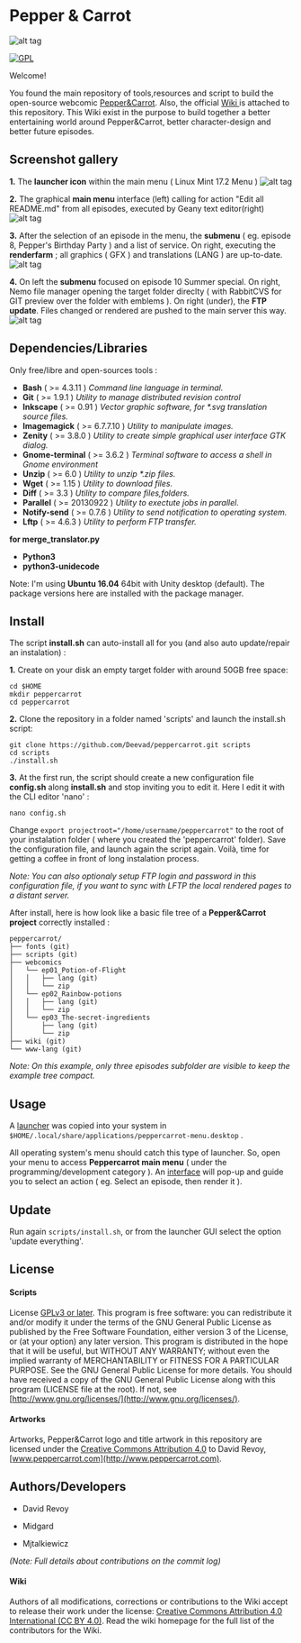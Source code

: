 # Pepper & Carrot

![alt tag](http://www.peppercarrot.com/extras/logos/Peppercarrot-logo_alpha_512.png)

[![GPL](lib/gplv3-88x31.png)](LICENSE)

Welcome!

You found the main repository of tools,resources and script to build the open-source webcomic [Pepper&Carrot](http://wwww.peppercarrot.com). Also, the official [ Wiki ](https://github.com/Deevad/peppercarrot/wiki) is attached to this repository. This Wiki exist in the purpose to build together a better entertaining world around Pepper&Carrot, better character-design and better future episodes.

## Screenshot gallery

**1.** The **launcher icon** within the main menu ( Linux Mint 17.2 Menu )
![alt tag](http://www.peppercarrot.com/data/images/lab/2015-10-15-peppercarrot-script/2015-10-15_peppercarrot-script_screenshot_000_net.jpg)

**2.** The graphical **main menu** interface (left) calling for action "Edit all README.md" from all episodes, executed by Geany text editor(right)
![alt tag](http://www.peppercarrot.com/data/images/lab/2015-10-15-peppercarrot-script/2015-10-15_peppercarrot-script_screenshot_001_net.jpg)

**3.** After the selection of an episode in the menu, the **submenu** ( eg. episode 8, Pepper's Birthday Party ) and a list of service. On right, executing the **renderfarm** ; all graphics ( GFX ) and translations (LANG ) are up-to-date.
![alt tag](http://www.peppercarrot.com/data/images/lab/2015-10-15-peppercarrot-script/2015-10-15_peppercarrot-script_screenshot_002_net.jpg)

**4.** On left the **submenu** focused on episode 10 Summer special. On right, Nemo file manager opening the target folder direclty ( with RabbitCVS for GIT preview over the folder with emblems ). On right (under), the **FTP update**. Files changed or rendered are pushed to the main server this way.
![alt tag](http://www.peppercarrot.com/data/images/lab/2015-10-15-peppercarrot-script/2015-10-15_peppercarrot-script_screenshot_003_net.jpg)

## Dependencies/Libraries

Only free/libre and open-sources tools :
* **Bash** ( >= 4.3.11 ) _Command line language in terminal._
* **Git** ( >= 1.9.1 ) _Utility to manage distributed revision control_
* **Inkscape** ( >= 0.91 ) _Vector graphic software, for *.svg translation source files._
* **Imagemagick** ( >= 6.7.7.10 ) _Utility to manipulate images._
* **Zenity** ( >= 3.8.0 ) _Utility to create simple graphical user interface GTK dialog._
* **Gnome-terminal** ( >= 3.6.2 ) _Terminal software to access a shell in Gnome environment_
* **Unzip** ( >= 6.0 ) _Utility to unzip *.zip files._
* **Wget** ( >= 1.15 ) _Utility to download files._
* **Diff** ( >= 3.3 ) _Utility to compare files,folders._
* **Parallel** ( >= 20130922 ) _Utility to exectute jobs in parallel._
* **Notify-send** ( >= 0.7.6 ) _Utility to send notification to operating system._
* **Lftp** ( >= 4.6.3 ) _Utility to perform FTP transfer._

**for merge_translator.py**
* **Python3** 
* **python3-unidecode**

Note: I'm using **Ubuntu 16.04** 64bit with Unity desktop (default). The package versions here are installed with the package manager.

## Install

The script **install.sh** can auto-install all for you (and also auto update/repair an instalation) :

**1.** Create on your disk an empty target folder with around 50GB free space:
```
cd $HOME
mkdir peppercarrot
cd peppercarrot
```
**2.** Clone the repository in a folder named 'scripts' and launch the install.sh script:
```
git clone https://github.com/Deevad/peppercarrot.git scripts
cd scripts
./install.sh
```
**3.** At the first run, the script should create a new configuration file **config.sh** along **install.sh** and stop inviting you to edit it. Here I edit it with the CLI editor 'nano' :
```
nano config.sh
```
Change ```export projectroot="/home/username/peppercarrot"``` to the root of your instalation folder ( where you created the 'peppercarrot' folder). Save the configuration file, and launch again the script again. Voilà, time for getting a coffee in front of long instalation process.

_Note: You can also optionaly setup FTP login and password in this configuration file, if you want to sync with LFTP the local rendered pages to a distant server._

After install, here is how look like a basic file tree of a **Pepper&Carrot project** correctly installed :

```
peppercarrot/
├── fonts (git)
├── scripts (git)
├── webcomics
│   └── ep01_Potion-of-Flight
│   │   ├── lang (git)
│   │   └── zip
│   └── ep02_Rainbow-potions
│   │   ├── lang (git)
│   │   └── zip
│   └── ep03_The-secret-ingredients
│       ├── lang (git)
│       └── zip
├── wiki (git)
└── www-lang (git)
```

_Note: On this example, only three episodes subfolder are visible to keep the example tree compact._

## Usage

A [launcher](http://www.peppercarrot.com/data/images/lab/2015-10-15-peppercarrot-script/2015-10-15_peppercarrot-script_screenshot_000_net.jpg) was copied into your system in  ```$HOME/.local/share/applications/peppercarrot-menu.desktop``` .

All operating system's menu should catch this type of launcher. So, open your menu to access **Peppercarrot main menu** ( under the programming/development category ). An [interface](http://www.peppercarrot.com/data/images/lab/2015-10-15-peppercarrot-script/2015-10-15_peppercarrot-script_screenshot_001_net.jpg) will pop-up and guide you to select an action ( eg. Select an episode, then render it ).

## Update

 Run again ```scripts/install.sh```, or from the launcher GUI select the option 'update everything'.


## License

#### Scripts
License [GPLv3 or later](http://gnu.org/licenses/gpl.html). This program is free software: you can redistribute it and/or modify it under the terms of the GNU General Public License as published by the Free Software Foundation, either version 3 of the License, or (at your option) any later version. This program is distributed in the hope that it will be useful, but WITHOUT ANY WARRANTY; without even the implied warranty of MERCHANTABILITY or FITNESS FOR A PARTICULAR PURPOSE.  See the GNU General Public License for more details. You should have received a copy of the GNU General Public License along with this program (LICENSE file at the root).  If not, see [http://www.gnu.org/licenses/](http://www.gnu.org/licenses/).

#### Artworks
Artworks, Pepper&Carrot logo and title artwork in this repository are licensed under the [Creative Commons Attribution 4.0](https://creativecommons.org/licenses/by/4.0/)
 to David Revoy, [www.peppercarrot.com](http://www.peppercarrot.com).

## Authors/Developers

- David Revoy

- Midgard

- Mjtalkiewicz

_(Note: Full details about contributions on the commit log)_

#### Wiki

Authors of all modifications, corrections or contributions to the Wiki accept to release their work under the license: [Creative Commons Attribution 4.0 International (CC BY 4.0)](https://creativecommons.org/licenses/by/4.0/). Read the wiki homepage for the full list of the contributors for the Wiki. 
